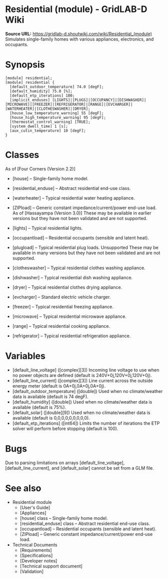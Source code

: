 # Residential (module) - GridLAB-D Wiki

**Source URL:** https://gridlab-d.shoutwiki.com/wiki/Residential_(module)
Simulates single-family homes with various appliances, electronics, and occupants. 

# Synopsis
    
    
    [module] residential;
    [module] residential {
      [default_outdoor_temperature] 74.0 [degF];
      [default_humidity] 75.0 [%];
      [default_etp_iterations] 100;
      [implicit_enduses] [LIGHTS]|[PLUGS]|[OCCUPANCY]|[DISHWASHER]|[MICROWAVE]|[FREEZER]|[REFRIGERATOR]|[RANGE]|[EVCHARGER]|[WATERHEATER]|[CLOTHESWASHER]|[DRYER];
      [house_low_temperature_warning] 55 [degF];
      [house_high_temperature_warning] 95 [degF];
      [thermostat_control_warning] [TRUE];
      [system_dwell_time] 1 [s];
      [aux_cutin_temperature] 10 [degF];
    }
    

# Classes

As of [Four Corners (Version 2.2)]

  * [house] – Single-family home model.
  * [residential_enduse] – Abstract residential end-use class.
  * [waterheater] – Typical residential water heating appliance.
  * [ZIPload] – Generic constant impedance/current/power end-use load.
As of [Hassayampa (Version 3.0)]
    These may be available in earlier versions but they have not been validated and are not supported.

  * [lights] – Typical residential lights.
  * [occupantload] – Residential occupants (sensible and latent heat).
  * [plugload] – Typical residential plug loads.
Unsupported
    These may be available in many versions but they have not been validated and are not supported.

  * [clotheswasher] – Typical residential clothes washing appliance.
  * [dishwasher] – Typical residential dish washing appliance.
  * [dryer] – Typical residential clothes drying appliance.
  * [evcharger] – Standard electric vehicle charger.
  * [freezer] – Typical residential freezing appliance.
  * [microwave] – Typical residential microwave appliance.
  * [range] – Typical residential cooking appliance.
  * [refrigerator] – Typical residential refrigeration appliance.
# Variables

  * [default_line_voltage] ([complex][3]) Incoming line voltage to use when no power objects are defined (default is 240V+0j,120V+0j,120V+0j).
  * [default_line_current] ([complex][3]) Line current across the outside energy meter (default is 0A+0j,0A+0j,0A+0j).
  * [default_outdoor_temperature] ([double]) Used when no climate/weather data is available (default is 74 degF).
  * [default_humidity] ([double]) Used when no climate/weather data is available (default is 75%).
  * [default_solar] ([double][9]) Used when no climate/weather data is available (default is 0,0,0,0,0,0,0,0,0).
  * [default_etp_iterations] ([int64]) Limits the number of iterations the ETP solver will perform before stopping (default is 100).
# Bugs

Due to parsing limitations on arrays [default_line_voltage], [default_line_current], and [default_solar] cannot be set from a GLM file. 

# See also

  * Residential module
    * [User's Guide]
    * [Appliances]
    * [house] class – Single-family home model.
    * [residential_enduse] class – Abstract residential end-use class.
    * [occupantload] – Residential occupants (sensible and latent heat).
    * [ZIPload] – Generic constant impedance/current/power end-use load.
  * Technical Documents 
    * [Requirements]
    * [Specifications]
    * [Developer notes]
    * [Technical support document]
    * [Validation]


